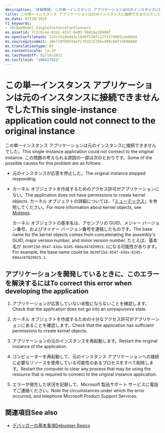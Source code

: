 ```yaml
---
description: '詳細情報: この単一インスタンス アプリケーションは元のインスタンスに接続できませんでした'
title: この単一インスタンス アプリケーションは元のインスタンスに接続できませんでした
ms.date: 07/20/2015
f1_keywords:
- vbrAppModel_SingleInstanceCantConnect
ms.assetid: 7c2c0cee-02a1-4157-be03-39d18e18408f
ms.openlocfilehash: 123cf2cded43c10d0f538fc12f31f4065caeb6dd
ms.sourcegitcommit: 10e719780594efc781b15295e499c66f316068b8
ms.translationtype: HT
ms.contentlocale: ja-JP
ms.lasthandoff: 02/14/2021
ms.locfileid: "100427922"
---
```

# <a name="this-single-instance-application-could-not-connect-to-the-original-instance"></a><span data-ttu-id="a2da3-103">この単一インスタンス アプリケーションは元のインスタンスに接続できませんでした</span><span class="sxs-lookup"><span data-stu-id="a2da3-103">This single-instance application could not connect to the original instance</span></span>

<span data-ttu-id="a2da3-104">この単一インスタンス アプリケーションは元のインスタンスに接続できませんでした。</span><span class="sxs-lookup"><span data-stu-id="a2da3-104">This single-instance application could not connect to the original instance.</span></span> <span data-ttu-id="a2da3-105">この問題の考えられる原因の一部は次のとおりです。</span><span class="sxs-lookup"><span data-stu-id="a2da3-105">Some of the possible causes for this problem are as follows:</span></span>  
  
- <span data-ttu-id="a2da3-106">元のインスタンスが応答を停止した。</span><span class="sxs-lookup"><span data-stu-id="a2da3-106">The original instance stopped responding.</span></span>  
  
- <span data-ttu-id="a2da3-107">カーネル オブジェクトを作成するためのアクセス許可がアプリケーションにない。</span><span class="sxs-lookup"><span data-stu-id="a2da3-107">The application does not have permissions to create kernel objects.</span></span> <span data-ttu-id="a2da3-108">カーネル オブジェクトの詳細については、「[ミューテックス](../../standard/threading/mutexes.md)」を参照してください。</span><span class="sxs-lookup"><span data-stu-id="a2da3-108">For more information about kernel objects, see [Mutexes](../../standard/threading/mutexes.md).</span></span>  
  
     <span data-ttu-id="a2da3-109">カーネル オブジェクトの基本名は、アセンブリの GUID、メジャー バージョン番号、およびマイナー バージョン番号を連結したものです。</span><span class="sxs-lookup"><span data-stu-id="a2da3-109">The base name for the kernel objects comes from concatenating the assembly's GUID, major version number, and minor version number.</span></span> <span data-ttu-id="a2da3-110">たとえば、基本名が `3639f15d-9547-43da-8145-60da347829915.1`になる可能性があります。</span><span class="sxs-lookup"><span data-stu-id="a2da3-110">For example, the base name could be `3639f15d-9547-43da-8145-60da347829915.1`.</span></span>  
  
## <a name="to-correct-this-error-when-developing-the-application"></a><span data-ttu-id="a2da3-111">アプリケーションを開発しているときに、このエラーを解決するには</span><span class="sxs-lookup"><span data-stu-id="a2da3-111">To correct this error when developing the application</span></span>  
  
1. <span data-ttu-id="a2da3-112">アプリケーションが応答していない状態にならないことを確認します。</span><span class="sxs-lookup"><span data-stu-id="a2da3-112">Check that the application does not go into an unresponsive state.</span></span>  
  
2. <span data-ttu-id="a2da3-113">カーネル オブジェクトを作成するための十分なアクセス許可がアプリケーションにあることを確認します。</span><span class="sxs-lookup"><span data-stu-id="a2da3-113">Check that the application has sufficient permissions to create kernel objects.</span></span>  
  
3. <span data-ttu-id="a2da3-114">アプリケーションの元のインスタンスを再起動します。</span><span class="sxs-lookup"><span data-stu-id="a2da3-114">Restart the original instance of the application.</span></span>  
  
4. <span data-ttu-id="a2da3-115">コンピューターを再起動して、元のインスタンス アプリケーションへの接続に必要なリソースを使用している可能性のあるプロセスをすべて削除します。</span><span class="sxs-lookup"><span data-stu-id="a2da3-115">Restart the computer to clear any process that may be using the resource that is required to connect to the original instance application.</span></span>  
  
5. <span data-ttu-id="a2da3-116">エラーが発生した状況を記録して、Microsoft 製品サポート サービスに電話でご連絡ください。</span><span class="sxs-lookup"><span data-stu-id="a2da3-116">Note the circumstances under which the error occurred, and telephone Microsoft Product Support Services.</span></span>  
  
## <a name="see-also"></a><span data-ttu-id="a2da3-117">関連項目</span><span class="sxs-lookup"><span data-stu-id="a2da3-117">See also</span></span>

- [<span data-ttu-id="a2da3-118">デバッガーの基本事項</span><span class="sxs-lookup"><span data-stu-id="a2da3-118">Debugger Basics</span></span>](/visualstudio/debugger/debugger-feature-tour)
